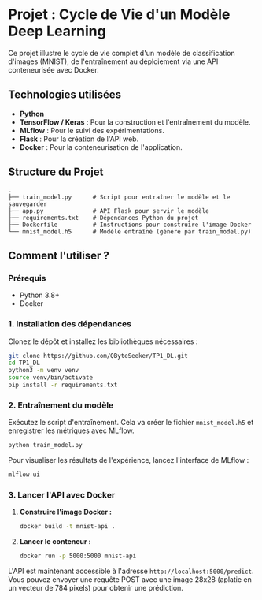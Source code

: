 # Projet : Cycle de Vie d'un Modèle Deep Learning

Ce projet illustre le cycle de vie complet d'un modèle de classification d'images (MNIST), de l'entraînement au déploiement via une API conteneurisée avec Docker.

## Technologies utilisées

*   **Python**
*   **TensorFlow / Keras** : Pour la construction et l'entraînement du modèle.
*   **MLflow** : Pour le suivi des expérimentations.
*   **Flask** : Pour la création de l'API web.
*   **Docker** : Pour la conteneurisation de l'application.

## Structure du Projet

```
.
├── train_model.py      # Script pour entraîner le modèle et le sauvegarder
├── app.py              # API Flask pour servir le modèle
├── requirements.txt    # Dépendances Python du projet
├── Dockerfile          # Instructions pour construire l'image Docker
└── mnist_model.h5      # Modèle entraîné (généré par train_model.py)
```

## Comment l'utiliser ?

### Prérequis

*   Python 3.8+
*   Docker

### 1. Installation des dépendances

Clonez le dépôt et installez les bibliothèques nécessaires :
```bash
git clone https://github.com/QByteSeeker/TP1_DL.git
cd TP1_DL
python3 -m venv venv
source venv/bin/activate
pip install -r requirements.txt
```

### 2. Entraînement du modèle

Exécutez le script d'entraînement. Cela va créer le fichier `mnist_model.h5` et enregistrer les métriques avec MLflow.
```bash
python train_model.py
```
Pour visualiser les résultats de l'expérience, lancez l'interface de MLflow :
```bash
mlflow ui
```

### 3. Lancer l'API avec Docker

1.  **Construire l'image Docker :**
    ```bash
    docker build -t mnist-api .
    ```

2.  **Lancer le conteneur :**
    ```bash
    docker run -p 5000:5000 mnist-api
    ```

L'API est maintenant accessible à l'adresse `http://localhost:5000/predict`. Vous pouvez envoyer une requête POST avec une image 28x28 (aplatie en un vecteur de 784 pixels) pour obtenir une prédiction.